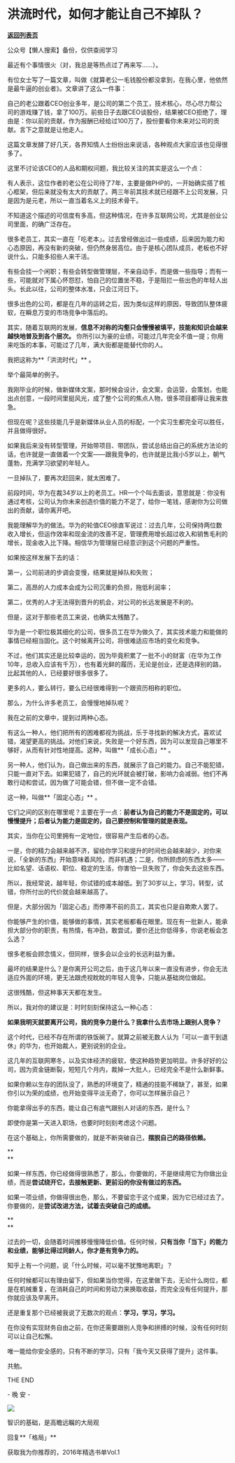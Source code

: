 # 洪流时代，如何才能让自己不掉队？

[**返回列表页**](/gzh/L先生说)

公众号【懒人搜索】备份，仅供查阅学习

  

最近有个事情很火（对，我总是等热点过了再来写……）。

  

有位女士写了一篇文章，叫做《就算老公一毛钱股份都没拿到，在我心里，他依然是最牛逼的创业者》。文章讲了这么一件事：

  

自己的老公跟着CEO创业多年，是公司的第二个员工，技术核心，尽心尽力帮公司的游戏赚了钱，拿了100万。前些日子去跟CEO谈股份，结果被CEO拒绝了，理由是：你以前的贡献，作为报酬已经给过100万了，股份要看你未来对公司的贡献。言下之意就是让他走人。

  

这篇文章发酵了好几天，各界知情人士纷纷出来说话，各种观点大家应该也见得很多了。

  

这里不讨论该CEO的人品和期权问题，我比较关注的其实是这么一个点：

  

有人表示，这位作者的老公在公司待了7年，主要是做PHP的，一开始确实搭了核心框架，但后来就没有太大的贡献了。两三年前其技术就已经跟不上公司发展，只是因为是元老，所以一直当着名义上的技术骨干。

  

不知道这个描述的可信度有多高，但这种情况，在许多互联网公司，尤其是创业公司里面，的确广泛存在。

  

很多老员工，其实一直在「吃老本」。过去曾经做出过一些成绩，后来因为能力和心态原因，再没有新的突破，但仍然身居高位。由于是核心团队成员，老板也不好说什么，只能多招些人来干活。

  

有些会挂一个闲职；有些会转型做管理层，不亲自动手，而是做一些指导；而有一些，可能就对下属心怀怨怼，怕自己的位置坐不稳，于是阻拦一些出色的年轻人出头。长此以往，公司的整体水准，只会江河日下。

  

很多出色的公司，都是在几年的运转之后，因为类似这样的原因，导致团队整体疲软，在瞬息万变的市场竞争中落后的。

  

其实，随着互联网的发展，**信息不对称的沟壑只会慢慢被填平，技能和知识会越来越快地普及到各个层次。**
你所引以为豪的业绩，可能过几年完全不值一提；你用来吃饭的本事，可能过了几年，满大街都是能替代你的人。

  

我把这称为**「洪流时代」** 。

  

举个最简单的例子。

  

我刚毕业的时候，做新媒体文案，那时候会设计，会文案，会运营，会策划，也能出点创意，一段时间里挺风光，成了整个公司的焦点人物，很多项目都得让我来救急。

  

但现在呢？这些技能几乎是新媒体从业人员的标配，一个实习生都完全可以胜任，并且做得很好。

  

如果我后来没有转型管理，开始带项目、带团队，尝试总结出自己的系统方法论的话，也许就是一直做着一个文案——跟我竞争的，也许就是比我小5岁以上，朝气蓬勃，充满学习欲望的年轻人。

  

一旦掉队了，要再次赶回来，就太困难了。

  

前段时间，华为在裁34岁以上的老员工。HR一个个叫去面谈，意思就是：你没有通过考核，公司认为你未来创造价值的能力不足了，给你一笔钱，感谢你为公司做出的贡献，请你离开吧。

  

我能理解华为的做法。华为的轮值CEO徐直军说过：过去几年，公司保持两位数收入增长，但运作效率和现金流的改善不足，管理费用增长超过收入和销售毛利的增长，现金收入比下降。相信华为管理层已经意识到这个问题的严重性。  

  

如果按这样发展下去的话：

第一，公司前进的步调会变慢，结果就是掉队和失败；  

第二，高昂的人力成本会成为公司沉重的负担，拖低利润率；

第二，优秀的人才无法得到晋升的机会，对公司的长远发展是不利的。

  

但是，这对于那些老员工来说，也确实太残酷了。

  

华为是一个职位极其细化的公司，很多员工在华为做久了，其实技术能力和能做的事情已经相当固化。这个时候离开公司，将很难适应市场的变化和竞争。

  

不过，他们其实还是比较幸运的，因为毕竟积累了一批不小的财富（在华为工作10年，总收入应该有千万），也有着光鲜的履历，无论是创业，还是选择别的路，比起其他的人，已经要好很多很多了。

  

更多的人，要么转行，要么已经很难得到一个跟资历相称的职位。

  

那么，为什么许多老员工，会慢慢地掉队呢？

  

我在之前的文章中，提到过两种心态。

  

有这么一种人，他们把所有的困难都视为挑战，乐于寻找新的解决方式，喜欢试错，渴望更高的挑战。对他们来说，失败是一个好东西，因为可以发现自己哪里不够好，从而有针对性地提高。这种，叫做**「成长心态」**
。

  

另一种人，他们认为，自己做出来的东西，就展示了自己的能力。自己不能犯错，只能一直对下去。如果犯错了，自己的光环就会被打破，影响力会减弱。他们不再敢行动和尝试，因为做了可能会错，但不做一定不会错。

  

这一种，叫做**「固定心态」** 。

  

它们之间的区别在哪里呢？主要在于一点：**前者认为自己的能力不是固定的，可以慢慢提升；后者认为能力是固定的，自己要控制和管理的就是表现。**

  

其实，当你在公司里拥有一定地位，很容易产生后者的心态。

  

一是，你的精力会越来越不济，留给你学习和提升的时间也会越来越少，对你来说，「全新的东西」开始意味着风险，而非机遇；二是，你所顾虑的东西太多——比如名望、话语权、职位、稳定的生活，你害怕一旦失败了，你会失去这些东西。

  

所以，我经常说，越年轻，你试错的成本越低。到了30岁以上，学习，转型，试错，你所付出的代价就会越来越高了。

  

但是，大部分因为「固定心态」而停滞不前的员工，其实也只是自欺欺人罢了。

  

你能够产生的价值，能够做的事情，其实老板都看在眼里。现在有一批新人，能承担大部分你的职责，有热情，有冲劲，敢尝试，要价还比你低得多，你说老板会怎么选？

  

很多老板会顾念情义，但同样，很多会以企业的长远利益为重。

  

最坏的结果是什么？是你离开公司之后，由于这几年以来一直没有进步，你会无法适应外面的环境，更无法跟虎视眈眈的年轻人竞争，只能从基础岗位做起。

  

这很残酷，但这种事天天都在发生。

  

所以，我对你的建议是：时时刻刻保持这么一种心态：

**如果我明天就要离开公司，我的竞争力是什么？我拿什么去市场上跟别人竞争？**

  

这个时代，已经不存在所谓的铁饭碗了。就算之前被无数人认为「可以一直干到退休」的华为，也开始裁人，更别说别的企业。

  

这几年的互联网寒冬，以及实体经济的疲软，使这种趋势更加明显。许多好好的公司，因为资金链断裂，短短几个月内，裁掉一大批人，已经完全不是什么新鲜事。

  

如果你赖以生存的团队没了，熟悉的环境变了，精通的技能不稀缺了，甚至，如果你引以为荣的成绩，也开始变得平淡无奇了，你可以怎样展示自己？

  

你能拿得出手的东西，能让自己有底气跟别人对话的东西，是什么？

  

即使你是第一天进入职场，也要时时刻刻考虑这个问题。

  

在这个基础上，你所需要做的，就是不断突破自己，**摆脱自己的路径依赖。**

**  
**

如果一样东西，你已经做得很熟悉了，那么，你要做的，不是继续用它为你做出业绩，而是**尝试绕开它，去接触更新、更前沿的你没有做过的东西。**

  

如果一项业绩，你做得很出色，那么，不要留恋于这个成果，因为它已经过去了。你要做的，是**尝试改进方法，试着去突破自己的成绩。**

**  
**

过去的一切，会随着时间推移慢慢降低价值。任何时候，**只有当你「当下」的能力和业绩，能够比得过同龄人，你才是有竞争力的。**

  

知乎上有一个问题，说「什么时候，可以毫不犹豫地离职」？

  

任何时候都可以有理由留下，但如果当你觉得，在这里做下去，无论什么岗位，都是在机械重复，在消耗自己的时间和劳动力来换取收益，而完全没有任何提升，那你就应该及早离开。

  

还是重复那个已经被我说了无数次的观点：**学习，学习，学习。**

  

在你没有实现财务自由之前，在你还需要跟别人竞争和拼搏的时候，没有任何时刻可以让自己松懈。

  

唯一能给你安全感的，只有不断的学习，只有「我今天又获得了提升」这件事。

  

共勉。

  

  

THE END

\- 晚 安 -

![](http://mmbiz.qpic.cn/mmbiz_png/yWXmuSFeCk3ibIxf01XssUApp8GmQWOo2eL8HiapFmiayPyXvU7icPB6EegvswwichGE18zTeqbky8CKF8angto3Wgg/0?wx_fmt=gif)

智识的基础，是高瞻远瞩的大局观

回复**「格局」**

获取我为你推荐的，2016年精选书单Vol.1

  

  


